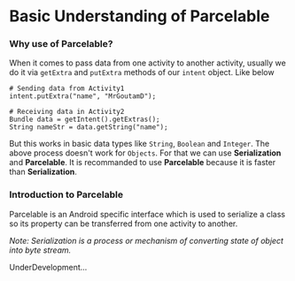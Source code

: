 # Basic Understanding of Parcelable

### Why use of Parcelable?
When it comes to pass data from one activity to another activity, usually we do it via `getExtra` and  `putExtra` methods of our `intent` object. Like below
```
# Sending data from Activity1
intent.putExtra("name", "MrGoutamD");
```

```
# Receiving data in Activity2
Bundle data = getIntent().getExtras();
String nameStr = data.getString("name");
```
But this works in basic data types like `String`, `Boolean` and `Integer`. The above process doesn't work for `Objects`. For that we can use  **Serialization** and **Parcelable**. It is recommanded to use **Parcelable** because it is faster than **Serialization**.

### Introduction to Parcelable
Parcelable is an Android specific interface which is used to serialize a class so its property can be transferred from one activity to another.

*Note: Serialization is a process or mechanism of converting state of object into byte stream.*



UnderDevelopment...

